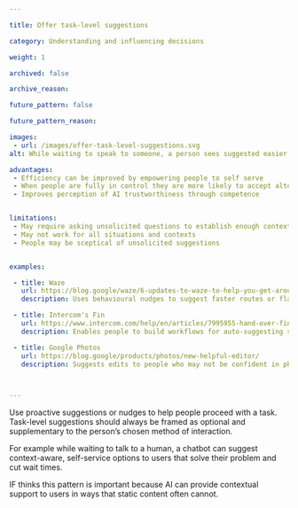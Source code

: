 ```yaml
---

title: Offer task-level suggestions

category: Understanding and influencing decisions

weight: 1

archived: false

archive_reason:

future_pattern: false

future_pattern_reason:

images:
 - url: /images/offer-task-level-suggestions.svg
alt: While waiting to speak to someone, a person sees suggested easier ways to complete their task.

advantages:
 - Efficiency can be improved by empowering people to self serve
 - When people are fully in control they are more likely to accept alternative suggestions
 - Improves perception of AI trustworthiness through competence


limitations:
 - May require asking unsolicited questions to establish enough context
 - May not work for all situations and contexts
 - People may be sceptical of unsolicited suggestions


examples:

 - title: Waze
   url: https://blog.google/waze/6-updates-to-waze-to-help-you-get-around-safely-and-conveniently/?sjid=10283168681027790723-EU
   description: Uses behavioural nudges to suggest faster routes or flag speed cameras and emergency services

 - title: Intercom's Fin
   url: https://www.intercom.com/help/en/articles/7995955-hand-over-fin-ai-agent-conversations-to-another-support-tool
   description: Enables people to build workflows for auto-suggesting solutions during handover to an agent

 - title: Google Photos
   url: https://blog.google/products/photos/new-helpful-editor/
   description: Suggests edits to people who may not be confident in photo editing or who want a quick fix to a photo



---
```


Use proactive suggestions or nudges to help people proceed with a task. Task-level suggestions should always be framed as optional and supplementary to the person’s chosen method of interaction.

For example while waiting to talk to a human, a chatbot can suggest context-aware, self-service options to users that solve their problem and cut wait times.

IF thinks this pattern is important because AI can provide contextual support to users in ways that static content often cannot.
